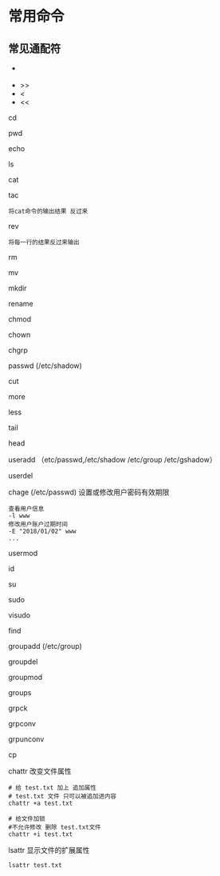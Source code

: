 # 常用命令



## 常见通配符

* >
* \>>
* <
* <<

cd 

pwd

echo

ls

cat

tac
    
    将cat命令的输出结果 反过来

rev

    将每一行的结果反过来输出

rm

mv

mkdir

rename

chmod

chown

chgrp

passwd (/etc/shadow)

cut

more

less

tail

head

useradd （etc/passwd,/etc/shadow /etc/group /etc/gshadow）

userdel

chage (/etc/passwd)
设置或修改用户密码有效期限
    
    查看用户信息
    -l www
    修改用户账户过期时间
    -E "2018/01/02" www
    ...
    

usermod

id

su

sudo

visudo

find

groupadd (/etc/group)

groupdel

groupmod

groups

grpck

grpconv

grpunconv

cp

chattr 改变文件属性
    
    # 给 test.txt 加上 追加属性
    # test.txt 文件 只可以被追加进内容
    chattr +a test.txt  
    
    # 给文件加锁
    #不允许修改 删除 test.txt文件
    chattr +i test.txt  

lsattr 显示文件的扩展属性

    lsattr test.txt